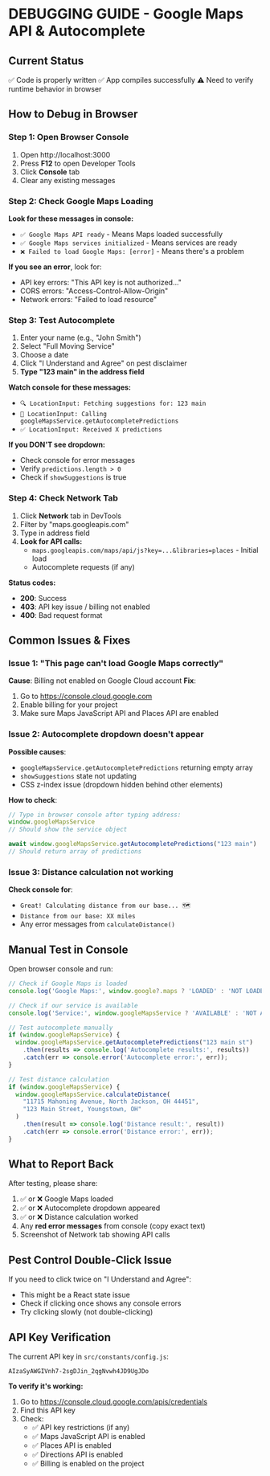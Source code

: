 # DEBUGGING GUIDE - Google Maps API & Autocomplete

## Current Status
✅ Code is properly written
✅ App compiles successfully
⚠️ Need to verify runtime behavior in browser

## How to Debug in Browser

### Step 1: Open Browser Console
1. Open http://localhost:3000
2. Press **F12** to open Developer Tools
3. Click **Console** tab
4. Clear any existing messages

### Step 2: Check Google Maps Loading
**Look for these messages in console:**
- `✅ Google Maps API ready` - Means Maps loaded successfully
- `✅ Google Maps services initialized` - Means services are ready
- `❌ Failed to load Google Maps: [error]` - Means there's a problem

**If you see an error**, look for:
- API key errors: "This API key is not authorized..."
- CORS errors: "Access-Control-Allow-Origin"
- Network errors: "Failed to load resource"

### Step 3: Test Autocomplete
1. Enter your name (e.g., "John Smith")
2. Select "Full Moving Service"
3. Choose a date
4. Click "I Understand and Agree" on pest disclaimer
5. **Type "123 main" in the address field**

**Watch console for these messages:**
- `🔍 LocationInput: Fetching suggestions for: 123 main`
- `📡 LocationInput: Calling googleMapsService.getAutocompletePredictions`
- `✅ LocationInput: Received X predictions`

**If you DON'T see dropdown:**
- Check console for error messages
- Verify `predictions.length > 0`
- Check if `showSuggestions` is true

### Step 4: Check Network Tab
1. Click **Network** tab in DevTools
2. Filter by "maps.googleapis.com"
3. Type in address field
4. **Look for API calls:**
   - `maps.googleapis.com/maps/api/js?key=...&libraries=places` - Initial load
   - Autocomplete requests (if any)

**Status codes:**
- **200**: Success
- **403**: API key issue / billing not enabled
- **400**: Bad request format

## Common Issues & Fixes

### Issue 1: "This page can't load Google Maps correctly"
**Cause**: Billing not enabled on Google Cloud account
**Fix**:
1. Go to https://console.cloud.google.com
2. Enable billing for your project
3. Make sure Maps JavaScript API and Places API are enabled

### Issue 2: Autocomplete dropdown doesn't appear
**Possible causes**:
- `googleMapsService.getAutocompletePredictions` returning empty array
- `showSuggestions` state not updating
- CSS z-index issue (dropdown hidden behind other elements)

**How to check**:
```javascript
// Type in browser console after typing address:
window.googleMapsService
// Should show the service object

await window.googleMapsService.getAutocompletePredictions("123 main")
// Should return array of predictions
```

### Issue 3: Distance calculation not working
**Check console for**:
- `Great! Calculating distance from our base... 🗺️`
- `Distance from our base: XX miles`
- Any error messages from `calculateDistance()`

## Manual Test in Console

Open browser console and run:

```javascript
// Check if Google Maps is loaded
console.log('Google Maps:', window.google?.maps ? 'LOADED' : 'NOT LOADED');

// Check if our service is available
console.log('Service:', window.googleMapsService ? 'AVAILABLE' : 'NOT AVAILABLE');

// Test autocomplete manually
if (window.googleMapsService) {
  window.googleMapsService.getAutocompletePredictions("123 main st")
    .then(results => console.log('Autocomplete results:', results))
    .catch(err => console.error('Autocomplete error:', err));
}

// Test distance calculation
if (window.googleMapsService) {
  window.googleMapsService.calculateDistance(
    "11715 Mahoning Avenue, North Jackson, OH 44451",
    "123 Main Street, Youngstown, OH"
  )
    .then(result => console.log('Distance result:', result))
    .catch(err => console.error('Distance error:', err));
}
```

## What to Report Back

After testing, please share:
1. ✅ or ❌ Google Maps loaded
2. ✅ or ❌ Autocomplete dropdown appeared
3. ✅ or ❌ Distance calculation worked
4. Any **red error messages** from console (copy exact text)
5. Screenshot of Network tab showing API calls

## Pest Control Double-Click Issue

If you need to click twice on "I Understand and Agree":
- This might be a React state issue
- Check if clicking once shows any console errors
- Try clicking slowly (not double-clicking)

## API Key Verification

The current API key in `src/constants/config.js`:
```
AIzaSyAWGIVnh7-2sgDJin_2qgNvwh4JD9UgJDo
```

**To verify it's working:**
1. Go to https://console.cloud.google.com/apis/credentials
2. Find this API key
3. Check:
   - ✅ API key restrictions (if any)
   - ✅ Maps JavaScript API is enabled
   - ✅ Places API is enabled
   - ✅ Directions API is enabled
   - ✅ Billing is enabled on the project
